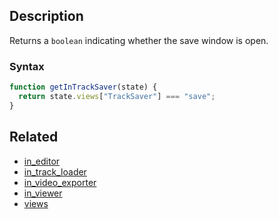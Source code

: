 ## Description

Returns a `boolean` indicating whether the save window is open.

### Syntax

```js
function getInTrackSaver(state) {
  return state.views["TrackSaver"] === "save";
}
```

## Related

- [in_editor](./in_editor.md)
- [in_track_loader](./in_track_loader.md)
- [in_video_exporter](./in_video_exporter.md)
- [in_viewer](./in_viewer.md)
- [views](./views.md)
